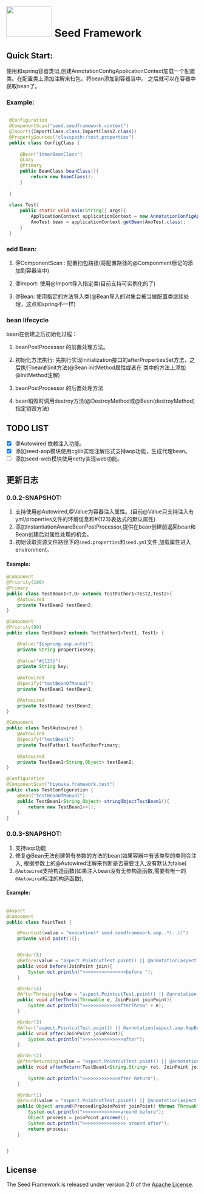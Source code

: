 # <img src="http://ww1.sinaimg.cn/large/007BVBG7gy1g04w3vkdvdj304g02s0sp.jpg" width="120" height="80"> Seed Framework


## Quick Start:

使用和spring容器类似,创建AnnotationConfigApplicationContext加载一个配置类。在配置类上添加注解来扫包。将bean添加到容器当中。
之后就可以在容器中获取bean了。
    
### Example:

```java

 @Configuration
 @ComponentScan("seed.seedframework.context")
 @Import({ImportClass.class,ImportClass2.class})
 @PropertySources("classpath:/test.properties")
 public class ConfigClass {
 
     @Bean("innerBeanClass")
     @Lazy
     @Primary
     public BeanClass beanClass(){
         return new BeanClass();
     }
 
 }
 
 class Test{
     public static void main(String[] args){
         ApplicationContext applicationContext = new AnnotationConfigApplicationContext(ConfigClass.class);
         AnoTest bean = applicationContext.getBean(AnoTest.class);
     }
 }

```

### add Bean:
1. @ComponentScan : 配置扫包路径(将配置路径的@Componment标记的添加到容器当中)

2. @Import: 使用@Import导入指定类(目前支持可实例化的了)

3. @Bean: 使用指定的方法导入类(@Bean导入的对象会被当做配置类继续处理，这点和spring不一样)

### bean lifecycle

bean在创建之后初始化过程：
1. beanPostProcessor 的前置处理方法。

2. 初始化方法执行: 先执行实现Initialization接口的afterPropertiesSet方法，之后执行bean的init方法(@Bean initMethod属性或者在
类中的方法上添加@InitMethod注解)

3. beanPostProcessor 的后置处理方法

4. bean销毁时调用destroy方法(@DestroyMethod或@Bean(destroyMethod)指定销毁方法)

## TODO LIST

* [x] @Autowired 依赖注入功能。
* [x] 添加seed-aop模块使用cglib实现注解形式支持aop功能，生成代理bean。
* [ ] 添加seed-web模块使用netty实现web功能。

## 更新日志

### 0.0.2-SNAPSHOT: 
1. 支持使用@Autowired,@Value为容器注入属性。(目前@Value只支持注入有yml/properties文件的环境信息和#{123}表达式的默认属性)
2. 添加InstantiationAwareBeanPostProcessor,提供在bean创建前返回bean和Bean创建后对属性处理的机会。
3. 初始读取资源文件路径下的`seed.properties`和`seed.yml`文件,加载属性进入environment。

#### Example:
```java
@Component
@Priority(100)
@Primary
public class TestBean1<T,D> extends TestFather1<Test2,Test2>{
    @Autowired
    private TestBean2 testBean2;
}

@Component
@Priority(99)
public class TestBean2 extends TestFather1<Test1, Test1> {

    @Value("${spring.aop.auto}")
    private String propertiesKey;
    
    @Value("#{123}")
    private String key;
    
    @Autowired
    @Specify("testBeanOfManual")
    private TestBean1 testBean1;

    @Autowired
    private TestBean2 testBean2;
}

@Component
public class TestAutowired {
    @Autowired
    @Specify("testBean1")
    private TestFather1 testFatherPrimary;
    
    @Autowired
    private TestBean1<String,Object> testBean2;
}

@Configuration
@ComponentScan("hiyouka.framework.test")
public class TestConfiguration {
    @Bean("testBeanOfManual")
    public TestBean1<String,Object> stringObjectTestBean1(){
        return new TestBean1<>();
    }
}
```

### 0.0.3-SNAPSHOT:
1. 支持aop功能
2. 修复@Bean无法创建带有参数的方法的bean(如果容器中有该类型的类则会注入, 根据参数上的@Autowired注解来判断是否需要注入,没有默认为false)
3. `@Autowired`支持构造函数(如果注入bean没有无参构造函数,需要有唯一的`@Autowired`标注的构造函数);

#### Example:
```java

@Aspect
@Component
public class PointTest {

    @Pointcut(value = "execution(* seed.seedframework.aop..*(..))")
    private void point(){};


    @Order(5)
    @Before(value = "aspect.PointcutTest.point() || @annotation(aspect.aop.AopBefore)",argNames = "join")
    public void before(JoinPoint join){
        System.out.println(">>>>>>>>>>>>>>>>before ");
    }

    @Order(4)
    @AfterThrowing(value = "aspect.PointcutTest.point() || @annotation(aspect.aop.AopBefore)" , throwing = "e",argNames = "e,joinPoint")
    public void afterThrow(Throwable e, JoinPoint joinPoint){
        System.out.println(">>>>>>>>>>>>>afterThrow" + e);
    }

    @Order(3)
    @After("aspect.PointcutTest.point() || @annotation(aspect.aop.AopBefore)")
    public void after(JoinPoint joinPoint){
        System.out.println(">>>>>>>>>>>>>>>after");
    }

    @Order(2)
    @AfterReturning(value = "aspect.PointcutTest.point() || @annotation(aspect.aop.AopBefore)", returning = "ret")
    public void afterReturn(TestBean1<String,String> ret, JoinPoint joinPoint){
    
        System.out.println(">>>>>>>>>>>>>after Return");
    }

    @Order(1)
    @Around(value = "aspect.PointcutTest.point() || @annotation(aspect.aop.AopBefore)")
    public Object around(ProceedingJoinPoint joinPoint) throws Throwable {
        System.out.println(">>>>>>>>>>>>>>around before");
        Object process = joinPoint.proceed();
        System.out.println(">>>>>>>>>>>>>>>> around after");
        return process;
    }


}

```


## License

The Seed Framework is released under version 2.0 of the [Apache License](http://www.apache.org/licenses/LICENSE-2.0).
